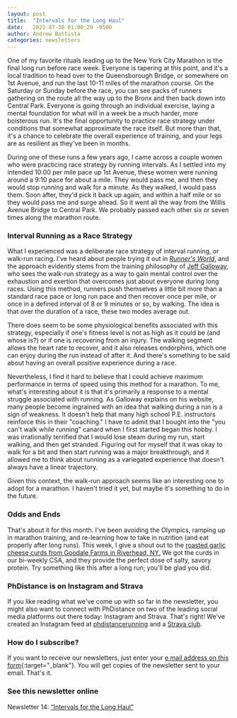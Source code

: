 ```yaml
---
layout: post
title:  "Intervals for the Long Haul"
date:   2021-07-30 01:00:29 -0500
author: Andrew Battista
categories: newsletters
---
```


One of my favorite rituals leading up to the New York City Marathon is the final long run before race week. Everyone is tapering at this point, and it's a local tradition to head over to the Queensborough Bridge, or somewhere on 1st Avenue, and run the last 10-11 miles of the marathon course. On the Saturday or Sunday before the race, you can see packs of runners gathering on the route all the way up to the Bronx and then back down into Central Park. Everyone is going through an individual exercise, laying a mental foundation for what will in a week be a much harder, more boisterous run. It's the final opportunity to practice race strategy under conditions that somewhat approximate the race itself. But more than that, it's a chance to celebrate the overall experience of training, and your legs are as resilient as they've been in months.

During one of these runs a few years ago, I came across a couple women who were practicing race strategy by running intervals. As I settled into my intended 10:00 per mile pace up 1st Avenue, these women were running around a 9:10 pace for about a mile. They would pass me, and then they would stop running and walk for a minute. As they walked, I would pass them. Soon after, they'd pick it back up again, and within a half mile or so they would pass me and surge ahead. So it went all the way from the Willis Avenue Bridge to Central Park. We probably passed each other six or seven times along the marathon route.

### Interval Running as a Race Strategy

What I experienced was a deliberate race strategy of interval running, or walk-run racing. I've heard about people trying it out in [_Runner's World_](https://www.runnersworld.com/training/a20829531/this-17-time-marathoner-tried-run-walking-a-race-heres-what-happened/), and the approach evidently stems from the training philosophy of [Jeff Galloway](http://www.jeffgalloway.com/training/run-walk/), who sees the walk-run strategy as a way to gain mental control over the exhaustion and exertion that overcomes just about everyone during long races. Using this method, runners push themselves a little bit more than a standard race pace or long run pace and then recover once per mile, or once in a defined interval of 8 or 9 minutes or so, by walking. The idea is that over the duration of a race, these two modes average out.

There does seem to be some physiological benefits associated with this strategy, especially if one's fitness level is not as high as it could be (and whose is?) or if one is recovering from an injury. The walking segment allows the heart rate to recover, and it also releases endorphins, which one can enjoy during the run instead of after it. And there's something to be said about having an overall positive experience during a race.

Nevertheless, I find it hard to believe that I could achieve maximum performance in terms of speed using this method for a marathon. To me, what's interesting about it is that it's primarily a response to a mental struggle associated with running. As Galloway explains on his website, many people become ingrained with an idea that walking during a run is a sign of weakness. It doesn't help that many high school P.E. instructors reinforce this in their "coaching." I have to admit that I bought into the "you can't walk while running" canard when I first started began this hobby. I was irrationally terrified that I would lose steam during my run, start walking, and then get stranded. Figuring out for myself that it was okay to walk for a bit and then start running was a major breakthrough, and it allowed me to think about running as a variegated experience that doesn't always have a linear trajectory.

Given this context, the walk-run approach seems like an interesting one to adopt for a marathon. I haven't tried it yet, but maybe it's something to do in the future.

### Odds and Ends

That's about it for this month. I've been avoiding the Olympics, ramping up in marathon training, and re-learning how to take in nutrition (and eat properly after long runs). This week, I give a shout out to the [roasted garlic cheese curds from Goodale Farms in Riverhead, NY.](https://goodalefarms.com/) We got the curds in our bi-weekly CSA, and they provide the perfect dose of salty, savory protein. Try something like this after a long run; you'll be glad you did.

### PhDistance is on Instagram and Strava

If you like reading what we've come up with so far in the newsletter, you might also want to connect with PhDistance on two of the leading social media platforms out there today: Instagram and Strava. That's right! We've created an Instagram feed at [phdistancerunning](https://www.instagram.com/phdistancerunning/) and a [Strava club](https://www.strava.com/clubs/PhDistance).

### How do I subscribe?

If you want to receive our newsletters, just enter your [e mail address on this form](https://forms.gle/NHEsBP1wo11yYrZj7){:target="_blank"}. You will get copies of the newsletter sent to your email. That's it.

### See this newsletter online

Newsletter 14: [“Intervals for the Long Haul”]()
